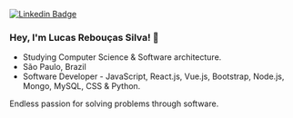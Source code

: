 
[![Linkedin Badge](https://img.shields.io/badge/-LinkedIn-blue?style=flat&logo=Linkedin&logoColor=white&link=https://)](https://www.linkedin.com/in/lucas-reboucas-silva/)

### Hey, I'm Lucas Rebouças Silva! 👋

- Studying Computer Science & Software architecture.
- São Paulo, Brazil
- Software Developer - JavaScript, React.js, Vue.js, Bootstrap, Node.js, Mongo, MySQL, CSS & Python.

Endless passion for solving problems through software.
